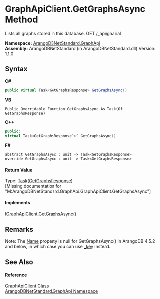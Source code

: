 # GraphApiClient.GetGraphsAsync Method 
 

Lists all graphs stored in this database. GET /_api/gharial

**Namespace:**&nbsp;<a href="5db3e172-88fa-722f-6e7f-25b7310b3db3">ArangoDBNetStandard.GraphApi</a><br />**Assembly:**&nbsp;ArangoDBNetStandard (in ArangoDBNetStandard.dll) Version: 1.1.0

## Syntax

**C#**<br />
``` C#
public virtual Task<GetGraphsResponse> GetGraphsAsync()
```

**VB**<br />
``` VB
Public Overridable Function GetGraphsAsync As Task(Of GetGraphsResponse)
```

**C++**<br />
``` C++
public:
virtual Task<GetGraphsResponse^>^ GetGraphsAsync()
```

**F#**<br />
``` F#
abstract GetGraphsAsync : unit -> Task<GetGraphsResponse> 
override GetGraphsAsync : unit -> Task<GetGraphsResponse> 
```


#### Return Value
Type: <a href="https://docs.microsoft.com/dotnet/api/system.threading.tasks.task-1" target="_blank" rel="noopener noreferrer">Task</a>(<a href="5c65e7d4-112d-3a56-385c-d44a07324d15">GetGraphsResponse</a>)<br />\[Missing <returns> documentation for "M:ArangoDBNetStandard.GraphApi.GraphApiClient.GetGraphsAsync"\]

#### Implements
<a href="d53809c9-0233-57a5-c0eb-611b2860defd">IGraphApiClient.GetGraphsAsync()</a><br />

## Remarks
Note: The <a href="238c9d06-d6ec-1d58-9058-ad571416d94d">Name</a> property is null for GetGraphsAsync() in ArangoDB 4.5.2 and below, in which case you can use <a href="a235237b-7a25-6f82-0574-42b84e59ac87">_key</a> instead.

## See Also


#### Reference
<a href="fbeb06c2-7ca5-a17a-b0c2-96abac64dfaa">GraphApiClient Class</a><br /><a href="5db3e172-88fa-722f-6e7f-25b7310b3db3">ArangoDBNetStandard.GraphApi Namespace</a><br />